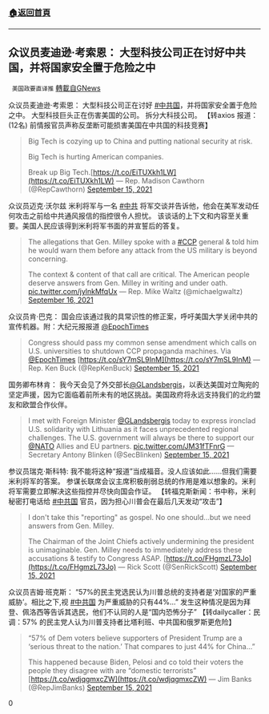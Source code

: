 ###  [:house:返回首頁](https://github.com/ourhimalayas/txt)
---


## 众议员麦迪逊·考索恩： 大型科技公司正在讨好中共国，并将国家安全置于危险之中
` 美国政要直译推` [轉載自GNews](https://gnews.org/zh-hans/1535508/)

众议员麦迪逊·考索恩： 大型科技公司正在讨好 [#中共国](https://twitter.com/hashtag/%E4%B8%AD%E5%85%B1%E5%9B%BD?src=hashtag_click)，并将国家安全置于危险之中。 大型科技巨头正在伤害美国的公司。 拆分大科技公司。 【转axios 报道：(12名) 前情报官员声称反垄断可能损害美国在中共国的科技竞赛】



> Big Tech is cozying up to China and putting national security at risk.
> 
> Big Tech is hurting American companies.
> 
> Break up Big Tech.[https://t.co/EiTUXkh1LW](https://t.co/EiTUXkh1LW)
> — Rep. Madison Cawthorn (@RepCawthorn) [September 15, 2021](https://twitter.com/RepCawthorn/status/1438141541487452164?ref_src=twsrc%5Etfw)



众议员迈克·沃尔兹 米利将军与一名 [#中共](https://twitter.com/hashtag/%E4%B8%AD%E5%85%B1?src=hashtag_click) 将军交谈并告诉他，他会在美军发动任何攻击之前给中共通风报信的指控很令人担忧。 该谈话的上下文和内容至关重要。美国人民应该得到米利将军书面的并宣誓后的答复。



> The allegations that Gen. Milley spoke with a [#CCP](https://twitter.com/hashtag/CCP?src=hash&amp;ref_src=twsrc%5Etfw) general & told him he would warn them before any attack from the US military is beyond concerning.
> 
> The context & content of that call are critical. The American people deserve answers from Gen. Milley in writing and under oath. [pic.twitter.com/jylnkMfqUx](https://t.co/jylnkMfqUx)
> — Rep. Mike Waltz (@michaelgwaltz) [September 16, 2021](https://twitter.com/michaelgwaltz/status/1438295359369859073?ref_src=twsrc%5Etfw)



众议员肯·巴克： 国会应该通过我的具常识性的修正案，呼吁美国大学关闭中共的宣传机器。附：大纪元报报道 [@EpochTimes](https://twitter.com/EpochTimes)



> Congress should pass my common sense amendment which calls on U.S. universities to shutdown CCP propaganda machines. Via ⁦[@EpochTimes](https://twitter.com/EpochTimes?ref_src=twsrc%5Etfw)⁩ [https://t.co/sY7mSL9InM](https://t.co/sY7mSL9InM)
> — Rep. Ken Buck (@RepKenBuck) [September 15, 2021](https://twitter.com/RepKenBuck/status/1438265563604783108?ref_src=twsrc%5Etfw)



国务卿布林肯： 我今天会见了外交部长[@GLandsbergis](https://twitter.com/GLandsbergis)，以表达美国对立陶宛的坚定声援，因为它面临着前所未有的地区挑战。美国政府将永远支持我们的北约盟友和欧盟合作伙伴。



> I met with Foreign Minister [@GLandsbergis](https://twitter.com/GLandsbergis?ref_src=twsrc%5Etfw) today to express ironclad U.S. solidarity with Lithuania as it faces unprecedented regional challenges. The U.S. government will always be there to support our [@NATO](https://twitter.com/NATO?ref_src=twsrc%5Etfw) Allies and EU partners. [pic.twitter.com/JM31fTFnrG](https://t.co/JM31fTFnrG)
> — Secretary Antony Blinken (@SecBlinken) [September 15, 2021](https://twitter.com/SecBlinken/status/1438267734308134913?ref_src=twsrc%5Etfw)



参议员瑞克·斯科特: 我不能将这种“报道”当成福音。没人应该如此……但我们需要米利将军的答案。 参谋长联席会议主席积极削弱总统的作用是难以想象的。米利将军需要立即解决这些指控并尽快向国会作证。 【转福克斯新闻：书中称，米利秘密打电话给 [#中共国](https://twitter.com/hashtag/%E4%B8%AD%E5%85%B1%E5%9B%BD?src=hashtag_click) 官员，因为担心川普会在最后几天发动“攻击”】



> I don't take this "reporting" as gospel. No one should…but we need answers from Gen. Milley. 
> 
> The Chairman of the Joint Chiefs actively undermining the president is unimaginable. Gen. Milley needs to immediately address these accusations & testify to Congress ASAP. [https://t.co/FHgmzL73Jo](https://t.co/FHgmzL73Jo)
> — Rick Scott (@SenRickScott) [September 15, 2021](https://twitter.com/SenRickScott/status/1438232399763189763?ref_src=twsrc%5Etfw)



众议员吉姆·班克斯： “57%的民主党选民认为川普总统的支持者是‘对国家的严重威胁’。相比之下,视 [#中共国](https://twitter.com/hashtag/%E4%B8%AD%E5%85%B1%E5%9B%BD?src=hashtag_click) 为严重威胁的只有44%…” 发生这种情况是因为拜登、佩洛西等告诉其选民，他们不认同的人是“国内恐怖分子” 【转dailycaller：民调：57% 的民主党人认为川普支持者比塔利班、中共国和俄罗斯更危险】



> “57% of Dem voters believe supporters of President Trump are a ‘serious threat to the nation.’ That compares to just 44% for China…”
> 
> This happened because Biden, Pelosi and co told their voters the people they disagree with are “domestic terrorists” [https://t.co/wdjqgmxcZW](https://t.co/wdjqgmxcZW)
> — Jim Banks (@RepJimBanks) [September 15, 2021](https://twitter.com/RepJimBanks/status/1438206832959500289?ref_src=twsrc%5Etfw)



0
